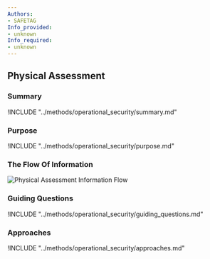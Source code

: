 ```yaml
---
Authors:
- SAFETAG
Info_provided:
- unknown
Info_required:
- unknown
---
```


## Physical Assessment

### Summary

!INCLUDE "../methods/operational_security/summary.md"

### Purpose

!INCLUDE "../methods/operational_security/purpose.md"

### The Flow Of Information

![Physical Assessment Information Flow](images/info_flows/physical_assessment.svg)

### Guiding Questions

!INCLUDE "../methods/operational_security/guiding_questions.md"

### Approaches

!INCLUDE "../methods/operational_security/approaches.md"
